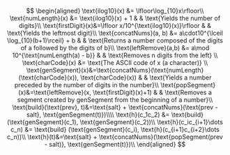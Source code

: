 $$
\begin{aligned}
\text{ilog10}(x) &= \lfloor\log_{10}x\rfloor\\
\text{numLength}(x) &= \text{ilog10}(x) + 1 & & \text{Yields the number of digits}\\
\text{firstDigit}(x)&=\lfloor x/10^{\text{ilog10}(x)}\rfloor & & \text{Yields the leftmost digit}\\
\text{concatNums}(a, b) &= a\cdot10^{\lceil \log_{10}(b+1)\rceil} + b & & \text{Returns a number composed of the digits of a followed by the digits of b}\\
\text{leftRemove}(a,b) &= a\mod 10^{\text{numLength(a) - b}} & & \text{Removes n digits from the left} \\
\text{charCode}(x) &= \text{The ASCII code of x (a character)} \\
\text{genSegment}(x)&=\text{concatNums}(\text{numLength}(\text{charCode}(x)), \text{charCode}(x)) & & \text{Yields a number preceded by the number of digits in the number}\\
\text{popSegment}(x)&=\text{leftRemove}(x, \text{firstDigit}(x)+1) & & \text{Removes a segment created by genSegment from the beginning of a number}\\
\text{build}(\text{prev}, t)&=\text{salt} + \text{concatNums}(\text{prev - salt}, \text{genSegment(t)})\\\\
\text{h}(c_1c_2) &= \text{build}(\text{genSegment}(c_1), \text{genSegment}(c_2))\\
\text{h}(c_ic_{i+1}\dots c_n) &= \text{build}
(\text{genSegment}(c_i), \text{h}(c_{i+1}c_{i+2}\dots c_n))\\
\text{h}(t)&=\text{salt} + \text{concatNums}(\text{popSegment(prev - salt)}, \text{genSegment(t)})\\
\end{aligned}
$$